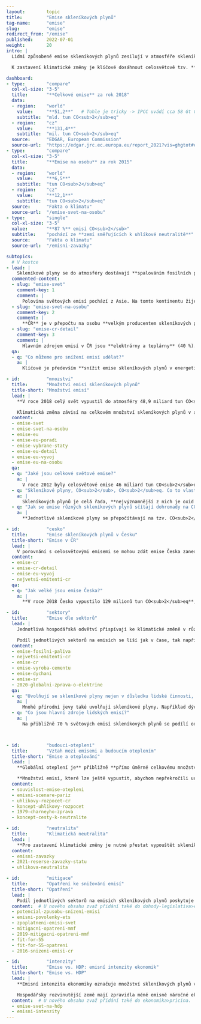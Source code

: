 ```yaml
---
layout:        topic
title:         "Emise skleníkových plynů"
tag-name:      "emise"
slug:          "emise"
redirect_from: "/emise"
published:     2022-07-01
weight:        20
intro: |
  Lidmi způsobené emise skleníkových plynů zesilují v atmosféře skleníkový efekt, což vede k oteplování planety. Hlavním skleníkovým plynem je **oxid uhličitý** (CO<sub>2</sub>), který k oteplování přispívá přibližně ze 70 %. Uvolňuje se především při spalování fosilních paliv, ale například i při kácení pralesů nebo výrobě oceli a cementu. Dalším významným skleníkovým plynem je **metan** (CH<sub>4</sub>), který do atmosféry uniká hlavně při těžbě fosilních paliv a chovu dobytka. Ke skleníkovým plynům patří i **oxid dusný** (vznikající zejména při používání umělých dusíkatých hnojiv) ⁠a řada synteticky vyráběných **fluorovaných plynů**.

  K zastavení klimatické změny je klíčové dosáhnout celosvětově tzv. **klimatické neutrality** – tedy stavu, kdy lidstvo už svou činností nebude přidávat do atmosféry žádné skleníkové plyny.

dashboard:
- type:        "compare"
  col-xl-size: "3-5"
  title:       "**Celkové emise** za rok 2018"
  data:
  - region:    "world"
    value:     "**51,2**"   # Tohle je tricky -> IPCC uvádí cca 58 Gt CO2eq. EDGAR nepočítá LULUCF a tvrdí, že LULUCF je souhrnně net sink (~ 5 Gt CO2). Oproti tomu IPCC uvádí LULUCF emise cca 6.6 Gt CO2, protože odlišně definuje "antropogenní" (nezahrnuje pohlcování existujícími ekosystémy).
    subtitle:  "mld. tun CO<sub>2</sub>eq"
  - region:    "cz"
    value:     "**131,4**"
    subtitle:  "mil. tun CO<sub>2</sub>eq"
  source:      "EDGAR, European Commission"
  source-url:  "https://edgar.jrc.ec.europa.eu/report_2021?vis=ghgtot#emissions_table"
- type:        "compare"
  col-xl-size: "3-5"
  title:       "**Emise na osobu** za rok 2015"
  data:
  - region:    "world"
    value:     "**6,5**"
    subtitle:  "tun CO<sub>2</sub>eq"
  - region:    "cz"
    value:     "**12,1**"
    subtitle:  "tun CO<sub>2</sub>eq"
  source:      "Fakta o klimatu"
  source-url:  "/emise-svet-na-osobu"
- type:        "single"
  col-xl-size: "3-5"
  value:       "**87 %** emisí CO<sub>2</sub>"
  subtitle:    "pochází ze **zemí směřujících k uhlíkové neutralitě**"
  source:      "Fakta o klimatu"
  source-url:  "/emisni-zavazky"

subtopics:
  # V kostce
- lead: |
    Skleníkové plyny se do atmosféry dostávají **spalováním fosilních paliv** a dalšími aktivitami spojenými s člověkem, jako je například **kácení lesů, produkce cementu, pěstování rýže či chov dobytka**. Při hledání rychlých a účinných opatření ke snižování emisí je třeba vzít v potaz, při jakých lidských činnostech a ve kterých státech vzniká emisí nejvíce:
  commented-content:
  - slug: "emise-svet"
    comment-key: 1
    comment: |
      Polovina světových emisí pochází z Asie. Na tomto kontinentu žije asi 60 % světové populace.
  - slug: "emise-svet-na-osobu"
    comment-key: 2
    comment: |
      **ČR** je v přepočtu na osobu **velkým producentem skleníkových plynů**: 12 tun CO<sub>2</sub>eq na osobu ročně. To je 2× více než světový průměr a 1,4× více než průměr EU.
  - slug: "emise-cr-detail"
    comment-key: 3
    comment: |
      Hlavním zdrojem emisí v ČR jsou **elektrárny a teplárny** (40 %). Dále pak **průmysl** (20 %), **silniční doprava** (15 %) a **lokální plynové a uhelné kotle** (10 %).
  qa:
  - q: "Co můžeme pro snížení emisí udělat?"
    a: |
      Klíčové je především **snížit emise skleníkových plynů v energetice a v průmyslu**, tedy transformovat tyto sektory směrem k nízkoemisním alternativám. Účinným opatřením pro snižování emisí je **zpoplatnění emisí skleníkových plynů**, například formou emisních povolenek nebo uhlíkové daně. Na individuální rovině lze přispět především **úsporami v domácnostech** (týkajícíh se vytápění, ohřevu teplé vody nebo spotřeby elektřiny), **omezením automobilové dopravy a snížením konzumace masa a mléčných výrobků**.

- id:          "mnozstvi"
  title:       "Množství emisí skleníkových plynů"
  title-short: "Množství emisí"
  lead: |
    **V roce 2018 celý svět vypustil do atmosféry 48,9 miliard tun CO<sub>2</sub>eq**. Tato jednotka přepočítává množství různých skleníkových plynů na množství CO<sub>2</sub>eq, které by mělo stejný příspěvek ke skleníkovému jevu. Například metan je 28× silnější skleníkový plyn než oxid uhličitý (při uvažovaném stoletém horizontu), tedy 1 tuna metanu představuje 28 tun CO<sub>2</sub>eq.

    Klimatická změna závisí na celkovém množství skleníkových plynů v atmosféře, při srovnávání jednotlivých zemí je však také vhodné vyjádření na obyvatele. Tím je možné porovnat, jak ke klimatické změně přispívají vzhledem k počtu obyvatel různě veliké státy.
  content:
  - emise-svet
  - emise-svet-na-osobu
  - emise-eu
  - emise-eu-poradi
  - emise-vybrane-staty
  - emise-eu-detail
  - emise-eu-vyvoj
  - emise-eu-na-osobu
  qa:
  - q: "Jaké jsou celkové světové emise?"
    a: |
      V roce 2012 byly celosvětové emise 46 miliard tun CO<sub>2</sub>eq, **dnes** již **dosahují hodnoty přes 50 miliard tun CO<sub>2</sub>eq ročně**.
  - q: "Skleníkové plyny, CO<sub>2</sub>, CO<sub>2</sub>eq. Co to vlastně znamená a jaký je mezi těmito pojmy rozdíl?"
    a: |
      Skleníkových plynů je celá řada, **nejvýznamnější z nich je oxid uhličitý, tedy CO<sub>2</sub>**. Jednotka tuna CO<sub>2</sub> udává tedy výhradně množství oxidu uhličitého. Jednotka tuna **CO<sub>2</sub>eq** pak vyjadřuje **úhrnné množství** více <glossary id="antropogennisklenikoveplyny">skleníkových plynů</glossary> přepočtených na ekvivalentní množství CO<sub>2</sub>.
  - q: "Jak se emise různých skleníkových plynů sčítají dohromady na CO<sub>2</sub>eq?"
    a: |
      **Jednotlivé skleníkové plyny se přepočítávají na tzv. CO<sub>2</sub>eq** (CO<sub>2</sub> ekvivalent), tedy na množství oxidu uhličitého, které by mělo stejný příspěvek ke skleníkovému jevu atmosféry jako množství těchto ostatních vypuštěných plynů. Vzhledem k různému poločasu života jednotlivých plynů v atmosféře se tento příspěvek uvažuje za určitou standardizovanou dobu, zpravidla uvažujeme horizont 100 let a používáme tzv. GWP (*Global Warming Potentital*) koeficienty. Zatímco CO<sub>2</sub> jakožto referenčními plynu náleží koeficient 1, pro metan se jedná o hodnotu 28 pro horizont 100 let, jinými slovy, jde 28× silnější skleníkový plyn než CO<sub>2</sub>.

- id:          "cesko"
  title:       "Emise skleníkových plynů v Česku"
  title-short: "Emise v ČR"
  lead: |
    V porovnání s celosvětovými emisemi se mohou zdát emise Česka zanedbatelné – v roce 2018 Česká republika vypustila 129 milionů tun CO<sub>2</sub>eq – je však užitečné vyjádřit množství skleníkových plynů i na jednoho obyvatele, v takovém přepočtu **jsou emise na osobu v Česku dvakrát vyšší, než je celosvětový průměr**.
  content:
  - emise-cr
  - emise-cr-detail
  - emise-eu-vyvoj
  - nejvetsi-emitenti-cr
  qa:
  - q: "Jak velké jsou emise Česka?"
    a: |
      **V roce 2018 Česko vypustilo 129 milionů tun CO<sub>2</sub>eq**, přepočteno na obyvatele jde o 12,2 tuny CO<sub>2</sub>eq na osobu. Světový průměr v roce 2015 byl 6,5 tun CO<sub>2</sub>eq na osobu. **Emise Česka na osobu jsou tedy dvakrát vyšší, než je celosvětový průměr**.

- id:          "sektory"
  title:       "Emise dle sektorů"
  lead: |
    Jednotlivá hospodářská odvětví přispívají ke klimatické změně v různé míře. Například **v Česku je energetika** (včetně tepláren) **zodpovědná za téměř 40 % emisí skleníkových plynů**, oproti tomu průmysl přispívá 20 %, doprava 16 % a zemědělství přibližně 7 %. Několik desítek největších zdrojů (především elektráren a průmyslových závodů) je zodpovědných za 45 % českých emisí.

    Podíl jednotlivých sektorů na emisích se liší jak v čase, tak napříč zeměmi. V Česku jsou relativně vyšší emise z energetiky oproti ostatním zemím kvůli vyššímu podílu uhelných elektráren a skutečnosti, že Česko je vývozcem elektřiny. Naopak emise ze zemědělství jsou v Česku relativně nižší, neboť některé potraviny dovážíme.
  content:
  - emise-fosilni-paliva
  - nejvetsi-emitenti-cr
  - emise-cr
  - emise-vyroba-cementu
  - emise-dychani
  - emise-sr
  - 2020-globalni-zprava-o-elektrine
  qa:
  - q: "Uvolňují se skleníkové plyny nejen v důsledku lidské činnosti, ale také přírodních procesů?"
    a: |
      Mnohé přírodní jevy také uvolňují skleníkové plyny. Například dýcháním člověk vyprodukuje přibližně 300 kg CO<sub>2</sub> za rok, podobně oxid uhličitý vydechují také jiné organismy. Dýchání však nepřispívá ke klimatické změně, neboť se jedná o uzavřený cyklus uhlíku: veškerý vydechovaný uhlík byl dříve pohlcen z atmosféry při fotosyntéze rostlin. Silným skleníkovým plynem je vodní pára, avšak její cyklus v atmosféře je také uzavřený a množství vypařené vody je dáno teplotou. Ke skleníkovému jevu přispívá také sopečná činnost, avšak v mnohem menší míře než lidská činnost.
  - q: "Co jsou hlavní zdroje lidských emisí?"
    a: |
      Na přibližně 70 % světových emisí skleníkových plynů se podílí oxid uhličitý. Jeho hlavním zdrojem je **spalování fosilních paliv**, především v energetice, průmyslu a dopravě.



- id:          "budouci-otepleni"
  title:       "Vztah mezi emisemi a budoucím oteplením"
  title-short: "Emise a oteplování"
  lead: |
    **Globální oteplení je** přibližně **přímo úměrné celkovému množství emisí skleníkových plynů**, které vypouštíme do atmosféry. Pro zastavení klimatické změny **je** tedy **nutné přestat vypouštět skleníkové plyny** a dosáhnout takzvané klimatické neutrality. Roli však nehraje pouze to, kdy skutečně snížíme množství vypouštěných plynů na nulu, ale také trajektorie, podle které toto snížení bude probíhat. Je velký rozdíl, pokud budeme až do roku 2050 vypouštět tolik emisí jako dnes, a pak náhle snížíme emise na nulu, nebo pokud je budeme snižovat rovnoměrně po celou dobu až do roku 2050 – první scénář by vedl přibližně k dvojnásobnému oteplení oproti druhému.

    **Množství emisí, které lze ještě vypustit, abychom nepřekročili určitou teplotní hranici, se označuje jako uhlíkový rozpočet**. Cíl Pařížské dohody o udržení nárůstu teploty výrazně pod 2 °C lze tedy pomocí uhlíkového rozpočtu přeformulovat jako určité množství skleníkových plynů, které lidstvo ještě může vypustit, aby tohoto cíle dosáhlo.
  content:
  - souvislost-emise-otepleni
  - emisni-scenare-pariz
  - uhlikovy-rozpocet-cr
  - koncept-uhlikovy-rozpocet
  - 1979-charneyho-zprava
  - koncept-cesty-k-neutralite

- id:          "neutralita"
  title:       "Klimatická neutralita"
  lead: |
    **Pro zastavení klimatické změny je nutné přestat vypouštět skleníkové plyny**, neboli dosáhnout tzv. net-zero či klimatické neutrality. Výraz "net-zero" můžeme přeložit jako "čistá nula" a je tím myšleno, že daný stát či firma je klimaticky neutrální, tedy odstraňuje z atmosféry stejné množství skleníkových plynů jako do atmosféry vypouští. Tato situace je také označována jako klimatická neutralita nebo uhlíková neutralita s tím, že druhý z pojmů se většinou týká pouze oxidu uhličitého, nikoli všech skleníkových plynů. **K dosažení uhlíkové neutrality se již přihlásily státy zodpovědné za téměř 90 % světových emisí oxidu uhličitého** (k únoru 2022).
  content:
  - emisni-zavazky
  - 2021-reserse-zavazky-statu
  - uhlikova-neutralita

- id:          "mitigace"
  title:       "Opatření ke snižování emisí"
  title-short: "Opatření"
  lead: |
    Podíl jednotlivých sektorů na emisích skleníkových plynů poskytuje užitečné vodítko pro zaměření mitigačních snah. Největších emisních úspor může Česko dosáhnout **proměnou** svého **energetického mixu**. Jednotlivci však také mohou přispět ke snížení emisí, například **snížením energetické náročnosti** svých domácností nebo **omezením automobilové dopravy**, případně také **nižší konzumací masa a mléčných výrobků**.
  content:  # U nového obsahu zvaž přidání také do dohody-legislativa>eu a ekonomika>opatreni.
  - potencial-zpusobu-snizeni-emisi
  - emisni-povolenky-ets
  - zpoplatneni-emisi-svet
  - mitigacni-opatreni-mmf
  - 2019-mitigacni-opatreni-mmf
  - fit-for-55
  - fit-for-55-opatreni
  - 2016-snizeni-emisi-cr

- id:          "intenzity"
  title:       "Emise vs. HDP: emisní intenzity ekonomik"
  title-short: "Emise vs. HDP"
  lead: |
    **Emisní intenzita ekonomiky označuje množství skleníkových plynů vyprodukovaných na jednotku HDP** a zpravidla se uvádí v gramech CO<sub>2</sub>eq na jeden dolar. Emisní intenzity tak vedle emisí na osobu slouží jako další relativní vyjádření a často poskytují detailnější vhled do emisí jednotlivých zemí.

    Hospodářsky rozvinutější země mají zpravidla méně emisně náročné ekonomiky, neboť služby tvoří větší podíl jejich hospodářství. Oproti tomu v rozvíjejích se zemích tvoří větší podíl hospodářství emisně náročné sektory: zemědělství, průmysl a stavebnictví. Emisní intenzity ekonomik také vysvětlují, proč některé státy se srovnatelnými emisemi na osobu mohou mít velice odlišnou životní úroveň.
  content:  # U nového obsahu zvaž přidání také do ekonomika>pricina.
  - emise-svet-na-hdp
  - emisni-intenzity
---
```

